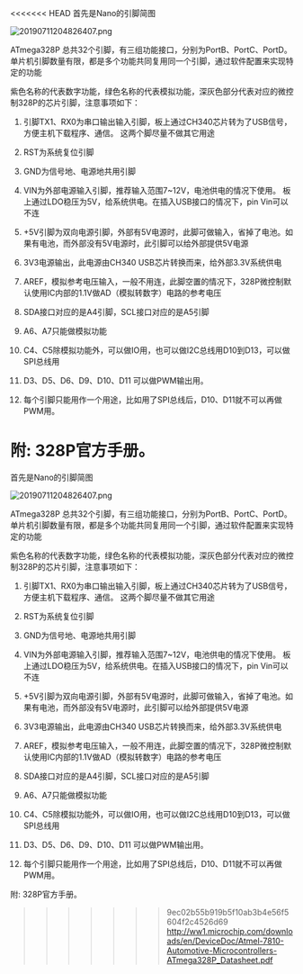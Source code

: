 <<<<<<< HEAD
首先是Nano的引脚简图

![20190711204826407.png](https://github.com/Eggze2/md_pic/blob/main/Nano%E5%AD%A6%E4%B9%A0/20190711204826407.png?raw=true)

ATmega328P 总共32个引脚，有三组功能接口，分别为PortB、PortC、PortD。单片机引脚数量有限，都是多个功能共同复用同一个引脚，通过软件配置来实现特定的功能

紫色名称的代表数字功能，绿色名称的代表模拟功能，深灰色部分代表对应的微控制328P的芯片引脚，注意事项如下：

1. 引脚TX1、RX0为串口输出输入引脚，板上通过CH340芯片转为了USB信号，方便主机下载程序、通信。 这两个脚尽量不做其它用途

2. RST为系统复位引脚

3. GND为信号地、电源地共用引脚

4. VIN为外部电源输入引脚，推荐输入范围7~12V，电池供电的情况下使用。 板上通过LDO稳压为5V，给系统供电。在插入USB接口的情况下，pin Vin可以不连

5. +5V引脚为双向电源引脚，外部有5V电源时，此脚可做输入，省掉了电池。如果有电池，而外部没有5V电源时，此引脚可以给外部提供5V电源

6. 3V3电源输出，此电源由CH340 USB芯片转换而来，给外部3.3V系统供电

7. AREF，模拟参考电压输入，一般不用连，此脚空置的情况下，328P微控制默认使用IC内部的1.1V做AD（模拟转数字）电路的参考电压
8. SDA接口对应的是A4引脚，SCL接口对应的是A5引脚

9. A6、A7只能做模拟功能

10. C4、C5除模拟功能外，可以做IO用，也可以做I2C总线用D10到D13，可以做SPI总线用

11. D3、D5、D6、D9、D10、D11 可以做PWM输出用。
12. 每个引脚只能用作一个用途，比如用了SPI总线后，D10、D11就不可以再做PWM用。

附: 328P官方手册。
=======
首先是Nano的引脚简图

![20190711204826407.png](https://github.com/Eggze2/md_pic/blob/main/Nano%E5%AD%A6%E4%B9%A0/20190711204826407.png?raw=true)

ATmega328P 总共32个引脚，有三组功能接口，分别为PortB、PortC、PortD。单片机引脚数量有限，都是多个功能共同复用同一个引脚，通过软件配置来实现特定的功能

紫色名称的代表数字功能，绿色名称的代表模拟功能，深灰色部分代表对应的微控制328P的芯片引脚，注意事项如下：

1. 引脚TX1、RX0为串口输出输入引脚，板上通过CH340芯片转为了USB信号，方便主机下载程序、通信。 这两个脚尽量不做其它用途

2. RST为系统复位引脚

3. GND为信号地、电源地共用引脚

4. VIN为外部电源输入引脚，推荐输入范围7~12V，电池供电的情况下使用。 板上通过LDO稳压为5V，给系统供电。在插入USB接口的情况下，pin Vin可以不连

5. +5V引脚为双向电源引脚，外部有5V电源时，此脚可做输入，省掉了电池。如果有电池，而外部没有5V电源时，此引脚可以给外部提供5V电源

6. 3V3电源输出，此电源由CH340 USB芯片转换而来，给外部3.3V系统供电

7. AREF，模拟参考电压输入，一般不用连，此脚空置的情况下，328P微控制默认使用IC内部的1.1V做AD（模拟转数字）电路的参考电压
8. SDA接口对应的是A4引脚，SCL接口对应的是A5引脚

9. A6、A7只能做模拟功能

10. C4、C5除模拟功能外，可以做IO用，也可以做I2C总线用D10到D13，可以做SPI总线用

11. D3、D5、D6、D9、D10、D11 可以做PWM输出用。
12. 每个引脚只能用作一个用途，比如用了SPI总线后，D10、D11就不可以再做PWM用。

附: 328P官方手册。
>>>>>>> 9ec02b55b919b5f10ab3b4e56f5604f2c4526d69
http://ww1.microchip.com/downloads/en/DeviceDoc/Atmel-7810-Automotive-Microcontrollers-ATmega328P_Datasheet.pdf